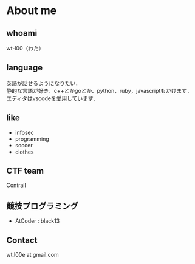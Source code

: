 # About me

## whoami
wt-l00（わた）

## language
英語が話せるようになりたい．  
静的な言語が好き．c++とかgoとか．python，ruby，javascriptもかけます．
エディタはvscodeを愛用しています．

## like
- infosec
- programming
- soccer
- clothes

## CTF team
Contrail

## 競技プログラミング
- AtCoder : black13

## Contact
wt.l00e at gmail.com

